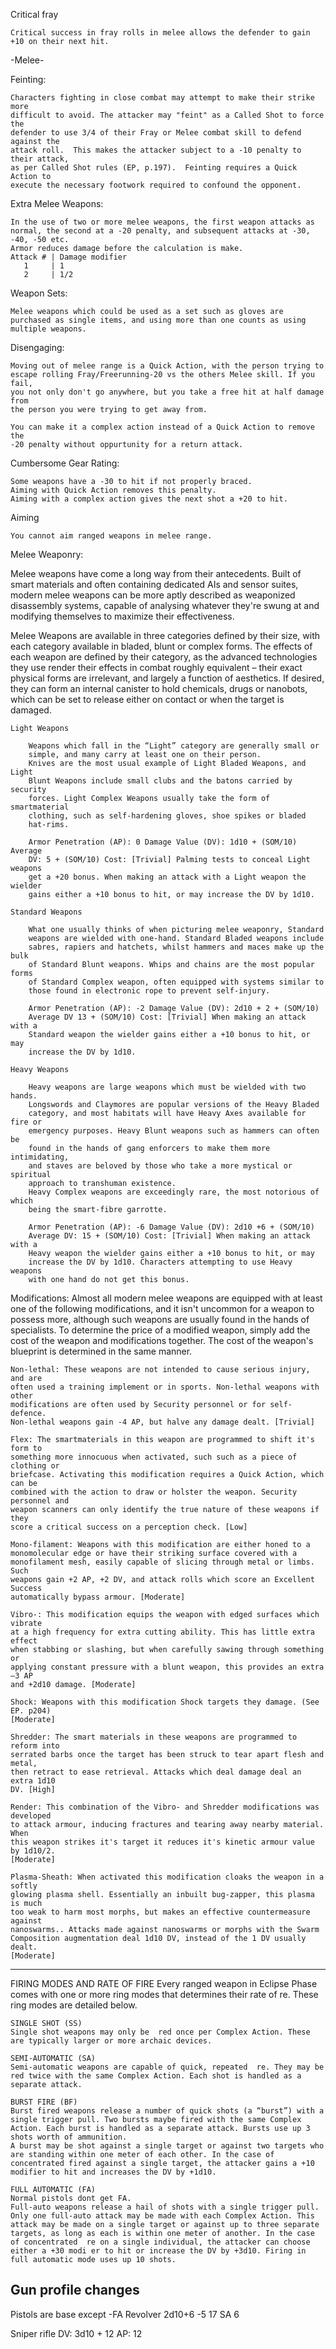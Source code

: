 Critical fray

	Critical success in fray rolls in melee allows the defender to gain +10 on their next hit.

-Melee-

Feinting:
	
	Characters fighting in close combat may attempt to make their strike more
	difficult to avoid. The attacker may "feint" as a Called Shot to force the
	defender to use 3/4 of their Fray or Melee combat skill to defend against the
	attack roll.  This makes the attacker subject to a -10 penalty to their attack,
	as per Called Shot rules (EP, p.197).  Feinting requires a Quick Action to
	execute the necessary footwork required to confound the opponent.

Extra Melee Weapons:

	In the use of two or more melee weapons, the first weapon attacks as normal, the second at a -20 penalty, and subsequent attacks at -30, -40, -50 etc.
	Armor reduces damage before the calculation is make.
	Attack # | Damage modifier
	   1     | 1
	   2     | 1/2

Weapon Sets:
	
	Melee weapons which could be used as a set such as gloves are purchased as single items, and using more than one counts as using multiple weapons.

Disengaging:

	Moving out of melee range is a Quick Action, with the person trying to
	escape rolling Fray/Freerunning-20 vs the others Melee skill. If you fail,
	you not only don't go anywhere, but you take a free hit at half damage from
	the person you were trying to get away from.

	You can make it a complex action instead of a Quick Action to remove the
	-20 penalty without oppurtunity for a return attack.

Cumbersome Gear Rating:
	
	Some weapons have a -30 to hit if not properly braced.
	Aiming with Quick Action removes this penalty.
	Aiming with a complex action gives the next shot a +20 to hit.

Aiming

	You cannot aim ranged weapons in melee range.

Melee Weaponry:

Melee weapons have come a long way from their antecedents. Built of smart
materials and often containing dedicated AIs and sensor suites, modern melee
weapons can be more aptly described as weaponized disassembly systems, capable
of analysing whatever they're swung at and modifying themselves to maximize
their effectiveness.

Melee Weapons are available in three categories defined by their size, with
each category available in bladed, blunt or complex forms. The effects of each
weapon are defined by their category, as the advanced technologies they use
render their effects in combat roughly equivalent – their exact physical forms
are irrelevant, and largely a function of aesthetics. If desired, they can form
an internal canister to hold chemicals, drugs or nanobots, which can be set to
release either on contact or when the target is damaged.

	Light Weapons

		Weapons which fall in the “Light” category are generally small or
		simple, and many carry at least one on their person.
		Knives are the most usual example of Light Bladed Weapons, and Light
		Blunt Weapons include small clubs and the batons carried by security
		forces. Light Complex Weapons usually take the form of smartmaterial
		clothing, such as self-hardening gloves, shoe spikes or bladed
		hat-rims.

		Armor Penetration (AP): 0 Damage Value (DV): 1d10 + (SOM/10) Average
		DV: 5 + (SOM/10) Cost: [Trivial] Palming tests to conceal Light weapons
		get a +20 bonus. When making an attack with a Light weapon the wielder
		gains either a +10 bonus to hit, or may increase the DV by 1d10.

	Standard Weapons

		What one usually thinks of when picturing melee weaponry, Standard
		weapons are wielded with one-hand. Standard Bladed weapons include
		sabres, rapiers and hatchets, whilst hammers and maces make up the bulk
		of Standard Blunt weapons. Whips and chains are the most popular forms
		of Standard Complex weapon, often equipped with systems similar to
		those found in electronic rope to prevent self-injury.

		Armor Penetration (AP): -2 Damage Value (DV): 2d10 + 2 + (SOM/10)
		Average DV 13 + (SOM/10) Cost: [Trivial] When making an attack with a
		Standard weapon the wielder gains either a +10 bonus to hit, or may
		increase the DV by 1d10.

	Heavy Weapons

		Heavy weapons are large weapons which must be wielded with two hands.
		Longswords and Claymores are popular versions of the Heavy Bladed
		category, and most habitats will have Heavy Axes available for fire or
		emergency purposes. Heavy Blunt weapons such as hammers can often be
		found in the hands of gang enforcers to make them more intimidating,
		and staves are beloved by those who take a more mystical or spiritual
		approach to transhuman existence.
		Heavy Complex weapons are exceedingly rare, the most notorious of which
		being the smart-fibre garrotte.

		Armor Penetration (AP): -6 Damage Value (DV): 2d10 +6 + (SOM/10)
		Average DV: 15 + (SOM/10) Cost: [Trivial] When making an attack with a
		Heavy weapon the wielder gains either a +10 bonus to hit, or may
		increase the DV by 1d10. Characters attempting to use Heavy weapons
		with one hand do not get this bonus.

Modifications: Almost all modern melee weapons are equipped with at least one
of the following modifications, and it isn't uncommon for a weapon to possess
more, although such weapons are usually found in the hands of specialists. To
determine the price of a modified weapon, simply add the cost of the weapon and
modifications together. The cost of the weapon's blueprint is determined in the
same manner.

	Non-lethal: These weapons are not intended to cause serious injury, and are
	often used a training implement or in sports. Non-lethal weapons with other
	modifications are often used by Security personnel or for self-defence.
	Non-lethal weapons gain -4 AP, but halve any damage dealt. [Trivial]

	Flex: The smartmaterials in this weapon are programmed to shift it's form to
	something more innocuous when activated, such such as a piece of clothing or
	briefcase. Activating this modification requires a Quick Action, which can be
	combined with the action to draw or holster the weapon. Security personnel and
	weapon scanners can only identify the true nature of these weapons if they
	score a critical success on a perception check. [Low]

	Mono-filament: Weapons with this modification are either honed to a
	monomolecular edge or have their striking surface covered with a
	monofilament mesh, easily capable of slicing through metal or limbs. Such
	weapons gain +2 AP, +2 DV, and attack rolls which score an Excellent Success
	automatically bypass armour. [Moderate]

	Vibro-: This modification equips the weapon with edged surfaces which vibrate
	at a high frequency for extra cutting ability. This has little extra effect
	when stabbing or slashing, but when carefully sawing through something or
	applying constant pressure with a blunt weapon, this provides an extra –3 AP
	and +2d10 damage. [Moderate]

	Shock: Weapons with this modification Shock targets they damage. (See EP. p204)
	[Moderate]

	Shredder: The smart materials in these weapons are programmed to reform into
	serrated barbs once the target has been struck to tear apart flesh and metal,
	then retract to ease retrieval. Attacks which deal damage deal an extra 1d10
	DV. [High]

	Render: This combination of the Vibro- and Shredder modifications was developed
	to attack armour, inducing fractures and tearing away nearby material. When
	this weapon strikes it's target it reduces it's kinetic armour value by 1d10/2.
	[Moderate]

	Plasma-Sheath: When activated this modification cloaks the weapon in a softly
	glowing plasma shell. Essentially an inbuilt bug-zapper, this plasma is much
	too weak to harm most morphs, but makes an effective countermeasure against
	nanoswarms.. Attacks made against nanoswarms or morphs with the Swarm
	Composition augmentation deal 1d10 DV, instead of the 1 DV usually dealt.
	[Moderate]



----------------------------------------------------------------------------------------------
FIRING MODES AND RATE OF FIRE
	Every ranged weapon in Eclipse Phase comes with one or more  ring modes that determines their rate of  re. These  ring modes are detailed below.

	SINGLE SHOT (SS)
	Single shot weapons may only be  red once per Complex Action. These are typically larger or more archaic devices.

	SEMI-AUTOMATIC (SA)
	Semi-automatic weapons are capable of quick, repeated  re. They may be  red twice with the same Complex Action. Each shot is handled as a separate attack.

	BURST FIRE (BF)
	Burst fired weapons release a number of quick shots (a “burst”) with a single trigger pull. Two bursts maybe fired with the same Complex Action. Each burst is handled as a separate attack. Bursts use up 3 shots worth of ammunition.
	A burst may be shot against a single target or against two targets who are standing within one meter of each other. In the case of concentrated fired against a single target, the attacker gains a +10 modifier to hit and increases the DV by +1d10.

	FULL AUTOMATIC (FA)
	Normal pistols dont get FA.
	Full-auto weapons release a hail of shots with a single trigger pull. Only one full-auto attack may be made with each Complex Action. This attack may be made on a single target or against up to three separate targets, as long as each is within one meter of another. In the case of concentrated  re on a single individual, the attacker can choose either a +30 modi er to hit or increase the DV by +3d10. Firing in full automatic mode uses up 10 shots.


Gun profile changes
----------------------------------------------------------------------------------------------------
Pistols are base except -FA
	Revolver 2d10+6 -5 17 SA 6 

Sniper rifle
	DV: 3d10 + 12
	AP: 12


